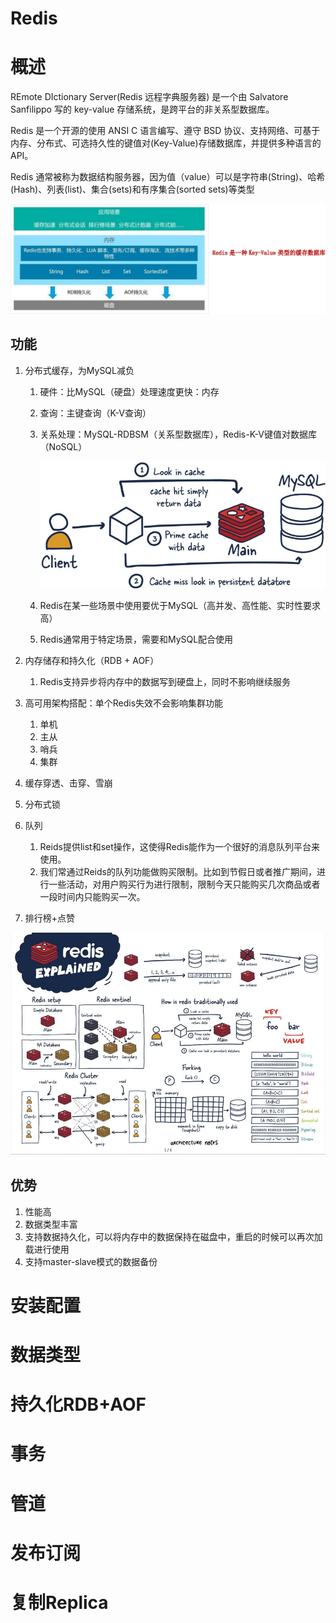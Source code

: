 # Redis

# 概述

REmote DIctionary Server(Redis 远程字典服务器) 是一个由 Salvatore Sanfilippo 写的 key-value 存储系统，是跨平台的非关系型数据库。

Redis 是一个开源的使用 ANSI C 语言编写、遵守 BSD 协议、支持网络、可基于内存、分布式、可选持久性的键值对(Key-Value)存储数据库，并提供多种语言的 API。

Redis 通常被称为数据结构服务器，因为值（value）可以是字符串(String)、哈希(Hash)、列表(list)、集合(sets)和有序集合(sorted sets)等类型

​![image](assets/image-20241021203708-grmcp4e.png)​

## 功能​​

1. 分布式缓存，为MySQL减负

    1. 硬件：比MySQL（硬盘）处理速度更快：内存
    2. 查询：主键查询（K-V查询）
    3. 关系处理：MySQL-RDBSM（关系型数据库），Redis-K-V键值对数据库（NoSQL）

        ​![image](assets/image-20241021202538-o2bi0ab.png)​
    4. Redis在某一些场景中使用要优于MySQL（高并发、高性能、实时性要求高）
    5. Redis通常用于特定场景，需要和MySQL配合使用
2. 内存储存和持久化（RDB + AOF）

    1. Redis支持异步将内存中的数据写到硬盘上，同时不影响继续服务
3. 高可用架构搭配：单个Redis失效不会影响集群功能

    1. 单机
    2. 主从
    3. 哨兵
    4. 集群
4. 缓存穿透、击穿、雪崩
5. 分布式锁
6. 队列

    1. Reids提供list和set操作，这使得Redis能作为一个很好的消息队列平台来使用。
    2. 我们常通过Reids的队列功能做购买限制。比如到节假日或者推广期间，进行一些活动，对用户购买行为进行限制，限制今天只能购买几次商品或者一段时间内只能购买一次。
7. 排行榜+点赞

​![image](assets/image-20241021203452-99nwh07.png)​

## 优势

1. 性能高
2. 数据类型丰富
3. 支持数据持久化，可以将内存中的数据保持在磁盘中，重启的时候可以再次加载进行使用
4. 支持master-slave模式的数据备份

# 安装配置

# 数据类型

# 持久化RDB+AOF

# 事务

# 管道

# 发布订阅

# 复制Replica

‍
